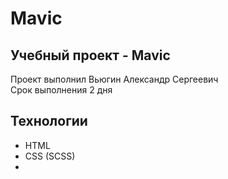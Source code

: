 # Mavic
## Учебный проект - Mavic
Проект выполнил Вьюгин Александр Сергеевич<br/>
Срок выполнения 2 дня
## Технологии
- HTML
- CSS (SCSS)
-
